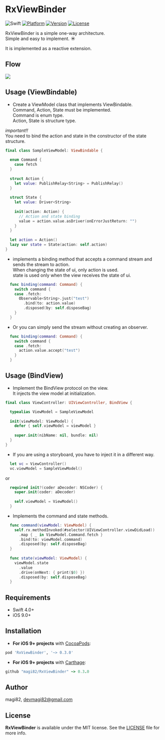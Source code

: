# RxViewBinder

![Swift](https://img.shields.io/badge/Swift-4.0-orange.svg)
[![Platform](https://img.shields.io/cocoapods/p/RxViewBinder.svg?style=flat)](http://cocoapods.org/pods/RxViewBinder)
[![Version](https://img.shields.io/cocoapods/v/RxViewBinder.svg?style=flat)](http://cocoapods.org/pods/RxViewBinder)
[![License](https://img.shields.io/cocoapods/l/RxViewBinder.svg?style=flat)](http://cocoapods.org/pods/RxViewBinder)

RxViewBinder is a simple one-way architecture.<br>
Simple and easy to implement. :sunny:

It is implemented as a reactive extension.

## Flow

<img src="https://github.com/magi82/RxViewBinder/blob/develop/Resources/flow.png?raw=true">

## Usage (ViewBindable)

- Create a ViewModel class that implements ViewBindable.
<br>Command, Action, State must be implemented.
<br>Command is enum type.
<br>Action, State is structure type.

*important!!*
<br>You need to bind the action and state in the constructor of the state structure.

```swift
final class SampleViewModel: ViewBindable {
  
  enum Command {
    case fetch
  }
  
  struct Action {
    let value: PublishRelay<String> = PublishRelay()
  }
  
  struct State {
    let value: Driver<String>
    
    init(action: Action) {
      // Action and state binding
      value = action.value.asDriver(onErrorJustReturn: "")
    }
  }
  
  let action = Action()
  lazy var state = State(action: self.action)
}
```

- implements a binding method that accepts a command stream and sends the stream to action.
<br>When changing the state of ui, only action is used.
<br>state is used only when the view receives the state of ui.

```swift
  func binding(command: Command) {
    switch command {
    case .fetch:
      Observable<String>.just("test")
        .bind(to: action.value)
        .disposed(by: self.disposeBag)
    }
  }
```

- Or you can simply send the stream without creating an observer.

```swift
  func binding(command: Command) {
    switch command {
    case .fetch:
      action.value.accept("test")
    }
  }
```

## Usage (BindView)

- Implement the BindView protocol on the view.
<br>It injects the view model at initialization.

```swift
final class ViewController: UIViewController, BindView {

  typealias ViewModel = SampleViewModel
  
  init(viewModel: ViewModel) {
    defer { self.viewModel = viewModel }
    
    super.init(nibName: nil, bundle: nil)
  }
}
```

- If you are using a storyboard, you have to inject it in a different way.

```swift
  let vc = ViewController()
  vc.viewModel = SampleViewModel()
```

or 

```swift
  required init?(coder aDecoder: NSCoder) {
    super.init(coder: aDecoder)
    
    self.viewModel = ViewModel()
  }
```

- Implements the command and state methods.

```swift
  func command(viewModel: ViewModel) {
    self.rx.methodInvoked(#selector(UIViewController.viewDidLoad))
      .map { _ in ViewModel.Command.fetch }
      .bind(to: viewModel.command)
      .disposed(by: self.disposeBag)
  }
  
  func state(viewModel: ViewModel) {
    viewModel.state
      .value
      .drive(onNext: { print($0) })
      .disposed(by: self.disposeBag)
  }
```

## Requirements

- Swift 4.0+
- iOS 9.0+

## Installation

- **For iOS 9+ projects** with [CocoaPods](https://cocoapods.org):

```ruby
pod 'RxViewBinder', '~> 0.3.0'
```

- **For iOS 9+ projects** with [Carthage](https://github.com/Carthage/Carthage):

```ruby
github "magi82/RxViewBinder" ~> 0.3.0
```

## Author

magi82, devmagi82@gmail.com

## License

**RxViewBinder** is available under the MIT license. See the [LICENSE](LICENSE) file for more info.
